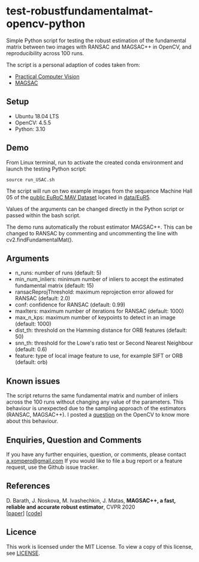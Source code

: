 # test-robustfundamentalmat-opencv-python
Simple Python script for testing the robust estimation of the fundamental matrix between two images with RANSAC and MAGSAC++ in OpenCV, and reproducibility across 100 runs.

The script is a personal adaption of codes taken from:
* [Practical Computer Vision](https://www.programcreek.com/python/?code=PacktPublishing%2FPractical-Computer-Vision%2FPractical-Computer-Vision-master%2FChapter08%2F08_compute_F_mat.py)
* [MAGSAC](https://github.com/danini/magsac/blob/master/examples/example_fundamental_matrix.ipynb)

## Setup
* Ubuntu 18.04 LTS
* OpenCV: 4.5.5
* Python: 3.10

## Demo

From Linux terminal, run to activate the created conda environment and launch the testing Python script:
```
source run_USAC.sh
```

The script will run on two example images from the sequence Machine Hall 05 of the [public EuRoC MAV Dataset](https://projects.asl.ethz.ch/datasets/doku.php?id=kmavvisualinertialdatasets) located in [data/EuR5](data).

Values of the arguments can be changed directly in the Python script or passed within the bash script.

The demo runs automatically the robust estimator MAGSAC++. This can be changed to RANSAC by commenting and uncommenting the line with cv2.findFundamentalMat().

## Arguments
* n_runs: number of runs (default: 5)
* min_num_inliers: minimum number of inliers to accept the estimated fundamental matrix (default: 15)
* ransacReprojThreshold: maximum reprojection error allowed for RANSAC (default: 2.0)
* conf: confidence for RANSAC (default: 0.99)
* maxIters: maximum number of iterations for RANSAC (default: 1000)
* max_n_kps: maximum number of keypoints to detect in an image (default: 1000)
* dist_th: threshold on the Hamming distance for ORB features (default: 50)
* snn_th: threshold for the Lowe's ratio test or Second Nearest Neighbour (default: 0.6)
* feature: type of local image feature to use, for example SIFT or ORB (default: orb)

## Known issues

The script returns the same fundamental matrix and number of inliers across the 100 runs without changing any value of the parameters. This behaviour is unexpected due to the sampling approach of the estimators (RANSAC, MAGSAC++). I posted a [question](https://forum.opencv.org/t/ransac-like-estimators-not-random-across-multiple-runs/9086) on the OpenCV to know more about this behaviour. 


## Enquiries, Question and Comments

If you have any further enquiries, question, or comments, please contact a.xompero@gmail.com If you would like to file a bug report or a feature request, use the Github issue tracker. 

## References

D. Barath, J. Noskova, M. Ivashechkin, J. Matas, **MAGSAC++, a fast, reliable and accurate robust estimator**, CVPR 2020  
[[paper](https://openaccess.thecvf.com/content_CVPR_2020/papers/Barath_MAGSAC_a_Fast_Reliable_and_Accurate_Robust_Estimator_CVPR_2020_paper.pdf)] [[code](https://github.com/danini/magsac)]



## Licence

This work is licensed under the MIT License. To view a copy of this license, see [LICENSE](LICENSE).
